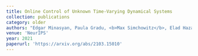 ```yaml
---
title: Online Control of Unknown Time-Varying Dynamical Systems 
collection: publications
category: older
authors: "Edgar Minasyan, Paula Gradu, <b>Max Simchowitz</b>, Elad Hazan"
venue: 'NeurIPS'
year: 2021
paperurl: 'https://arxiv.org/abs/2103.15010'
---
```



